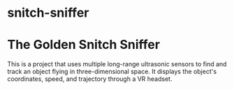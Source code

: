 # snitch-sniffer
# The Golden Snitch Sniffer

 This is a project that uses multiple long-range ultrasonic sensors to find and track
 an object flying in three-dimensional space. It displays the object's coordinates,
 speed, and trajectory through a VR headset.

